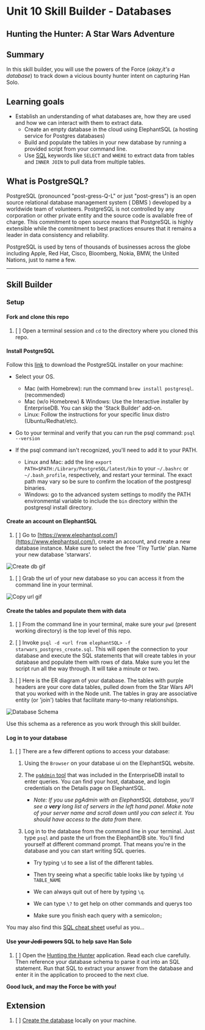 # Unit 10 Skill Builder - Databases 
## Hunting the Hunter: A Star Wars Adventure

## Summary 

In this skill builder, you will use the powers of the Force (*okay,it's a database*) to track down a vicious bounty hunter intent on capturing Han Solo.

## Learning goals

* Establish an understanding of what databases are, how they are used and how we can interact with them to extract data.
    * Create an empty database in the cloud using ElephantSQL (a hosting service for Postgres databases)
    * Build and populate the tables in your new database by running a provided script from your command line.  
    * Use [SQL](https://www.w3schools.com/sql/sql_intro.asp) keywords like `SELECT` and `WHERE` to extract data from tables and `INNER JOIN` to pull data from multiple tables.

## What is PostgreSQL?
PostgreSQL (pronounced "post-gress-Q-L" or just "post-gress") is an open source relational database management system ( DBMS ) developed by a worldwide team of volunteers. PostgreSQL is not controlled by any corporation or other private entity and the source code is available free of charge.  This commitment to open source means that PostgreSQL is highly extensible while the commitment to best practices ensures that it remains a leader in data consistency and reliability.

PostgreSQL is used by tens of thousands of businesses across the globe including Apple, Red Hat, Cisco, Bloomberg, Nokia, BMW, the United Nations, just to name a few.

<hr />

## Skill Builder

### Setup

#### Fork and clone this repo

1. [ ] Open a terminal session and `cd` to the directory where you cloned this repo.

#### Install PostgreSQL

Follow this [link](https://www.postgresql.org/download/) to download the PostgreSQL installer on your machine:

* Select your OS.
  * Mac (with Homebrew): run the command `brew install postgresql`. (recommended)
  * Mac (w/o Homebrew) & Windows: Use the Interactive installer by EnterpriseDB. You can skip the 'Stack Builder' add-on.
  * Linux: Follow the instructions for your specific linux distro (Ubuntu/Redhat/etc). 

* Go to your terminal and verify that you can run the psql command: `psql --version`

* If the psql command isn't recognized, you'll need to add it to your PATH.
  * Linux and Mac: add the line `export PATH=$PATH:/Library/PostgreSQL/latest/bin` to your `~/.bashrc` or `~/.bash_profile`, respectively, and restart your terminal. The exact path may vary so be sure to confirm the location of the postgresql binaries.
  * Windows: go to the advanced system settings to modify the PATH environmental variable to include the `bin` directory within the postgresql install directory.

#### Create an account on ElephantSQL

1. [ ] Go to [https://www.elephantsql.com/](https://www.elephantsql.com/), create an account, and create a new database instance.  Make sure to select the free 'Tiny Turtle' plan.  Name your new database 'starwars'.

![Create db gif](./docs/images/create-sw-db.gif)

1. [ ] Grab the url of your new database so you can access it from the command line in your terminal.

![Copy url gif](./docs/images/get-db-url.gif)

#### Create the tables and populate them with data

1. [ ] From the command line in your terminal, make sure your `pwd` (present working directory) is the top level of this repo.  

1. [ ] Invoke `psql -d <url from elephantSQL> -f starwars_postgres_create.sql`.  This will open the connection to your database and execute the SQL statements that will create tables in your database and populate them with rows of data.  Make sure you let the script run all the way through.  It will take a minute or two.

1. [ ] Here is the ER diagram of your database.  The tables with purple headers are your core data tables, pulled down from the Star Wars API that you worked with in the Node unit.  The tables in gray are associative entity (or 'join') tables that facilitate many-to-many relationships.  

![Database Schema](./docs/images/schema.png)

Use this schema as a reference as you work through this skill builder.

#### Log in to your database

1. [ ] There are a few different options to access your database:

    1. Using the `Browser` on your database ui on the ElephantSQL website.

    1. The [`pgAdmin` tool](https://www.pgadmin.org/docs/pgadmin4/development/query_tool.html) that was included in the EnterpriseDB install to enter queries.  You can find your host, database, and login credentials on the Details page on ElephantSQL.  

        * _Note: If you use pgAdmin with an ElephantSQL database, you'll see a **very** long list of servers in the left hand panel.  Make note of your server name and scroll down until you can select it.  You should have access to the data from there._

    1. Log in to the database from the command line in your terminal.  Just type `psql` and paste the url from the ElephantDB site.  You'll find yourself at different command prompt.  That means you're in the database and you can start writing SQL queries.  

        * Try typing `\d` to see a list of the different tables.

        * Then try seeing what a specific table looks like by typing `\d TABLE_NAME`

        * We can always quit out of here by typing `\q`.

        * We can type `\?` to get help on other commands and querys too

        * Make sure you finish each query with a semicolon`;`

 You may also find this [SQL cheat sheet](http://www.cheat-sheets.org/saved-copy/sqlcheetsheet.gif) useful as you...


#### Use ~~your Jedi powers~~ SQL to help save Han Solo

1. [ ] Open the [Hunting the Hunter](https://hunting-the-hunter.herokuapp.com/) application.  Read each clue carefully.  Then reference your database schema to parse it out into an SQL statement.  Run that SQL to extract your answer from the database and enter it in the application to proceed to the next clue.

**Good luck, and may the Force be with you!**

## Extension

1. [ ] [Create the database](https://www.tutorialspoint.com/postgresql/postgresql_create_database.htm) locally on your machine.
